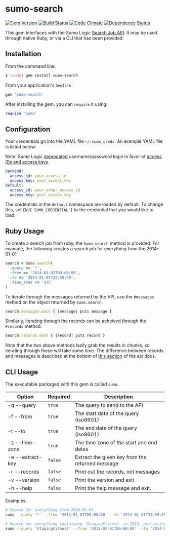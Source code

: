 # sumo-search

[![Gem Version](https://badge.fury.io/rb/sumo-search.png)](http://badge.fury.io/rb/sumo-search) [![Build Status](https://travis-ci.org/swipely/sumo.svg?branch=add-fog-style-credential-loading)](https://travis-ci.org/swipely/sumo) [![Code Climate](https://codeclimate.com/github/swipely/sumo.png)](https://codeclimate.com/github/swipely/sumo) [![Dependency Status](https://gemnasium.com/swipely/sumo-search.svg)](https://gemnasium.com/swipely/sumo-search)

This gem interfaces with the Sumo Logic [Search Job API](https://github.com/SumoLogic/sumo-api-doc/wiki/search-job-api).
It may be used through native Ruby, or via a CLI that has been provided.

## Installation

From the command line:

```bash
$ [sudo] gem install sumo-search
```

From your application's `Gemfile`:

```ruby
gem 'sumo-search'
```

After installing the gem, you can `require` it using:

```ruby
require 'sumo'
```

## Configuration

Your credentials go into the YAML file `~/.sumo_creds`.
An example YAML file is listed below:

Note: Sumo Logic [deprecated](https://help.sumologic.com/APIs/General-API-Information/API-Authentication) username/password login in favor of [access IDs and access keys](https://help.sumologic.com/Manage/Security/Access-Keys#Generate_Access_Keys).

```yaml
backend:
  access_id: your_access_id
  access_key: your_access_key
default:
  access_id: your_other_access_id
  access_key: your_access_key
```

The credentials in the `default` namespace are loaded by default.
To change this, set `ENV['SUMO_CREDENTIAL']` to the credential that you would like to load.

## Ruby Usage

To create a search job from ruby, the `Sumo.search` method is provided.
For example, the following creates a search job for everything from the 2014-01-01:

```ruby
search = Sumo.search(
  :query => '*',
  :from => '2014-01-01T00:00:00',
  :to => '2014-01-01T23:59:59',
  :time_zone => 'UTC'
)
```

To iterate through the messages returned by the API, use the `#messages` method on the object returned by `Sumo.search`.

```ruby
search.messages.each { |message| puts message }
```

Similarly, iterating through the records can be acheived through the `#records` method.

```ruby
search.records.each { |record| puts record }
```

Note that the two above methods lazily grab the results in chunks, so iterating through these will take some time.
The difference between records and messages is described at the bottom of [this section](https://github.com/SumoLogic/sumo-api-doc/wiki/search-job-api#wiki-getting-the-current-search-job-status) of the api docs.

## CLI Usage

The executable packaged with this gem is called `sumo`.

| Option           | Required | Description                                     |
|------------------|----------|-------------------------------------------------|
| -q --query       | `true`   | The query to send to the API                    |
| -f --from        | `true`   | The start date of the query (iso8601)           |
| -t --to          | `true`   | The end date of the query (iso8601)             |
| -z --time-zone   | `true`   | The time zone of the start and end dates        |
| -e --extract-key | `false`  | Extract the given key from the returned message |
| -r --records     | `false`  | Print out the records, not messages             |
| -v --version     | `false`  | Print the version and exit                      |
| -h --help        | `false`  | Print the help message and exit.                |

Examples:

```bash
# Search for everything from 2014-01-01.
sumo --query '*' --from '2014-01-01T00:00:00' --to '2014-01-01T23:59:59' --time-zone 'UTC'

# Search for everything containing 'StagingFitness' in 2013, extracting the 'message' key from the response.
sumo --query 'StagingFitness' --from '2013-01-01T00:00:00' --to '2014-01-01T00:00:00' --time-zone 'UTC' --extract-key 'message'
```
